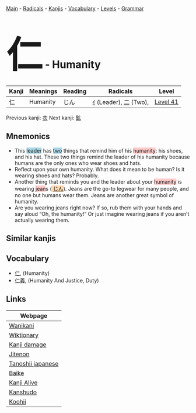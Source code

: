 <style> bigfont {font-size: 100px}</style>
[Main](../index.md) -
[Radicals](../radicals.md) -
[Kanjis](../kanjis.md) -
[Vocabulary](../vocabulary.md) -
[Levels](../levels.md) -
[Grammar](../grammar.md)
# <bigfont> 仁</bigfont> - Humanity 

| Kanji | Meanings | Reading | Radicals | Level |
| --- | --- | --- | --- | --- |
| 仁 | Humanity | じん | [ｲ](../radicals/ｲ.md) (Leader), [二](../radicals/二.md) (Two),  | [Level 41](../levels/wk_level41.md) |

Previous kanji: [衣](衣.md) Next kanji: [鉱](鉱.md) 

## Mnemonics
 * This <span style="background-color:#ADD8E6"> leader</span> has <span style="background-color:#ADD8E6"> two</span> things that remind him of his <span style="background-color:#ffcccb"> humanity</span>: his shoes, and his hat. These two things remind the leader of his humanity because humans are the only ones who wear shoes and hats.
* Reflect upon your own humanity. What does it mean to be human? Is it wearing shoes and hats? Probably.
* Another thing that reminds you and the leader about your <span style="background-color:#ffcccb"> humanity</span> is wearing <span style="background-color:#ffcccb"> jean</span>s (<span style="background-color:#fed8b1"> [じん](https://jisho.org/search/じん)</span>). Jeans are the go-to legwear for many people, and no one but humans wear them. Jeans are another great symbol of humanity.
* Are you wearing jeans right now? If so, rub them with your hands and say aloud “Oh, the humanity!” Or just imagine wearing jeans if you aren’t actually wearing them.


## Similar kanjis
 


## Vocabulary
 * [仁](../vocabulary/仁.md), (Humanity)
* [仁義](../vocabulary/仁.md), (Humanity And Justice, Duty)



## Links 

| Webpage |
| --- |
| [Wanikani          ](https://www.wanikani.com/kanji/仁) |
| [Wiktionary        ](https://en.wiktionary.org/wiki/仁) |
| [Kanji damage      ](http://www.kanjidamage.com/kanji/search?utf8=✓&q=仁) |
| [Jitenon           ](https://jitenon.com/kanji/仁) |
| [Tanoshii japanese ](https://www.tanoshiijapanese.com/dictionary/kanji.cfm?k=仁) |
| [Baike             ](https://baike.baidu.com/item/仁) |
| [Kanji Alive       ](https://app.kanjialive.com/仁) |
| [Kanshudo          ](https://www.kanshudo.com/searchmn?q=仁) |
| [Koohii            ](https://kanji.koohii.com/study/kanji/仁) |

